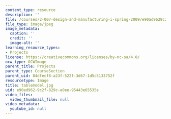 ```yaml
---
content_type: resource
description: ''
file: /courses/2-007-design-and-manufacturing-i-spring-2009/e90ad9629c2f829ca0ee95443e65535e_tablemodel.jpg
file_type: image/jpeg
image_metadata:
  caption: ''
  credit: ''
  image-alt: ''
learning_resource_types:
- Projects
license: https://creativecommons.org/licenses/by-nc-sa/4.0/
ocw_type: OCWImage
parent_title: Projects
parent_type: CourseSection
parent_uid: 84dfecf8-a23f-522f-3d67-1d5c5133752f
resourcetype: Image
title: tablemodel.jpg
uid: e90ad962-9c2f-829c-a0ee-95443e65535e
video_files:
  video_thumbnail_file: null
video_metadata:
  youtube_id: null
---
```

